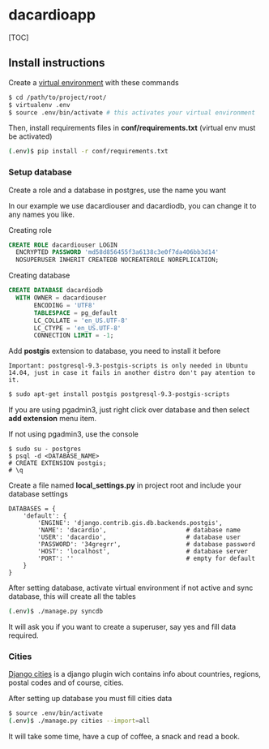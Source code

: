 # dacardioapp

[TOC]

## Install instructions

Create a [virtual environment](https://virtualenv.pypa.io/en/latest/) with these commands

```bash
$ cd /path/to/project/root/
$ virtualenv .env
$ source .env/bin/activate # this activates your virtual environment

```

Then, install requirements files in __conf/requirements.txt__ (virtual env must be activated)

```bash
(.env)$ pip install -r conf/requirements.txt

```

### Setup database

Create a role and a database in postgres, use the name you want

In our example we use dacardiouser and dacardiodb, you can change it to any names you like.

Creating role

```SQL
CREATE ROLE dacardiouser LOGIN
  ENCRYPTED PASSWORD 'md58d856455f3a6138c3e0f7da406bb3d14'
  NOSUPERUSER INHERIT CREATEDB NOCREATEROLE NOREPLICATION;
```

Creating database
```SQL
CREATE DATABASE dacardiodb
  WITH OWNER = dacardiouser
       ENCODING = 'UTF8'
       TABLESPACE = pg_default
       LC_COLLATE = 'en_US.UTF-8'
       LC_CTYPE = 'en_US.UTF-8'
       CONNECTION LIMIT = -1;
```

Add __postgis__ extension to database, you need to install it before

	Important: postgresql-9.3-postgis-scripts is only needed in Ubuntu 14.04, just in case it fails in another distro don't pay atention to it.


```bash
$ sudo apt-get install postgis postgresql-9.3-postgis-scripts
```


If you are using pgadmin3, just right click over database and then select __add extension__ menu item.


If not using pgadmin3, use the console

```
$ sudo su - postgres
$ psql -d <DATABASE_NAME>
# CREATE EXTENSION postgis;
# \q

```

Create a file named __local_settings.py__ in project root and include your database settings

```
DATABASES = {
    'default': {
        'ENGINE': 'django.contrib.gis.db.backends.postgis',
        'NAME': 'dacardio',                      # database name
        'USER': 'dacardio',                      # database user
        'PASSWORD': '34gregrr',                  # database password
        'HOST': 'localhost',                     # database server
        'PORT': ''                               # empty for default
    }
}

```

After setting database, activate virtual environment if not active and sync database, this will create all the tables

```bash
(.env)$ ./manage.py syncdb

```

It will ask you if you want to create a superuser, say yes and fill data required.


### Cities

[Django cities](https://github.com/coderholic/django-cities) is a django plugin wich contains info about countries, regions, postal codes and of course, cities.

After setting up database you must fill cities data

```bash
$ source .env/bin/activate
(.env)$ ./manage.py cities --import=all

```

It will take some time, have a cup of coffee, a snack and read a book.